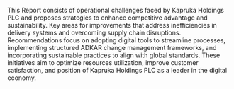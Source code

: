 This Report consists of operational challenges faced by Kapruka Holdings PLC and proposes strategies to enhance competitive advantage and sustainability. Key areas for improvements that address inefficiencies in delivery systems and overcoming supply chain disruptions.
Recommendations focus on adopting digital tools to streamline processes, implementing structured ADKAR change management frameworks, and incorporating sustainable practices to align with global standards. These initiatives aim to optimize resources utilization, improve customer satisfaction, and position of Kapruka Holdings PLC as a leader in the digital economy.
